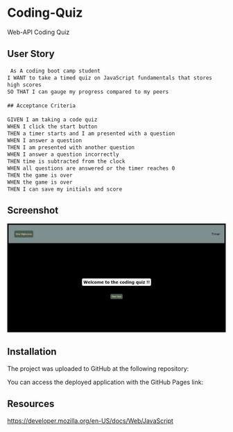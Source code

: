 # Coding-Quiz
Web-API Coding Quiz

## User Story

```
 As A coding boot camp student
I WANT to take a timed quiz on JavaScript fundamentals that stores high scores
SO THAT I can gauge my progress compared to my peers

## Acceptance Criteria

GIVEN I am taking a code quiz
WHEN I click the start button
THEN a timer starts and I am presented with a question
WHEN I answer a question
THEN I am presented with another question
WHEN I answer a question incorrectly
THEN time is subtracted from the clock
WHEN all questions are answered or the timer reaches 0
THEN the game is over
WHEN the game is over
THEN I can save my initials and score
```

## Screenshot

<img src="assets/images/coding-quiz-pic.jpeg">

## Installation

The project was uploaded to GitHub at the following repository: 




You can access the deployed application with the GitHub Pages link:

## Resources

https://developer.mozilla.org/en-US/docs/Web/JavaScript

